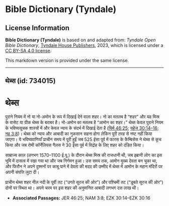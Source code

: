 # Bible Dictionary (Tyndale)

## License Information

**Bible Dictionary (Tyndale)** is based on and adapted from: _Tyndale Open Bible Dictionary_, [Tyndale House Publishers](https://tyndaleopenresources.com/), 2023, which is licensed under a [CC BY-SA 4.0 license](https://creativecommons.org/licenses/by-sa/4.0/legalcode.en).

This markdown version is provided under the same license.



--------------------------------

## थेब्स (id: 734015)

थेब्स
=====

पुराने नियम में नो या नो\-अमोन के रूप में दिखाई देने वाला शहर। नो का मतलब है “शहर” और यह मिस्र के वासेट या ग्रीक थेब्स के बराबर है। नो\-अमोन का मतलब है “आमोन का शहर।” थेब्स केवल पुराने नियम के भविष्यसूचक शास्त्रों में और केवल न्याय के संदर्भ में दिखाई देता है ([यिर्म 46:25](https://ref.ly/Jer46:25); [यहेज 30:14–16](https://ref.ly/Ezek30:14-Ezek30:16); [नह 3:8](https://ref.ly/Nah3:8))। थेब्स को न्याय और आबादी का नुकसान सहना होगा लेकिन पूरी तरह से नष्ट नहीं किया जाएगा। ये भविष्यवाणियाँ प्राचीन समय में पूरी हुईं जब 525 ईसा पूर्व में फारस के कैम्बिसेस ने थेब्स से कूच किया और जब रोमी कॉर्नेलियस गैलस ने 30 ईसा पूर्व में विद्रोह के लिए शहर को दंडित किया।

साम्राज्य काल (लगभग 1570–1100 ई.पू.) के दौरान थेब्स मिस्र की राजधानी थी, जब इब्रानी लोग का इस भूमि में दासत्व में रखा गया था और जब निर्गमन हुआ। उस समय तक, आमोन मुख्य देवता बन चुका था, और फिरौन ने अपने दुश्मनों पर काबू पाने में देवता की मदद की उम्मीद में थेब्स में आमोन के महान मंदिरों पर अपनी संपत्ति लुटा दी।

प्राचीन थेब्स शहर नील नदी के पूर्वी तट (“उगते सूरज की ओर”) और पश्चिमी तट (“डूबते सूरज की ओर”) दोनों पर स्थित था। अपने चरम पर इस शहर की अनुमानित आबादी लगभग दस लाख थी।

* **Associated Passages:** JER 46:25; NAM 3:8; EZK 30:14–EZK 30:16

